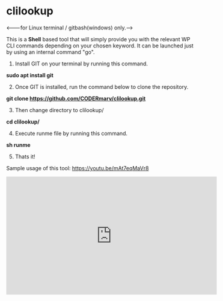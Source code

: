 # clilookup

<---for Linux terminal / gitbash(windows) only.-->

This is a <b>Shell</b> based tool that will simply provide you with the relevant WP CLI commands depending on your chosen keyword. It can be launched just by using an internal command "go".

1. Install GIT on your terminal by running this command.

<b>sudo apt install git</b>

2. Once GIT is installed, run the command below to clone the repository.

<b>git clone https://github.com/CODERmarv/clilookup.git</b>

3. Then change directory to clilookup/

<b>cd clilookup/</b>

4. Execute runme file by running this command.

<b>sh runme</b>

5. Thats it!


Sample usage of this tool: https://youtu.be/mAt7eqMaVr8

<iframe width="560" height="315" src="https://www.youtube.com/embed/mAt7eqMaVr8" title="YouTube video player" frameborder="0" allow="accelerometer; autoplay; clipboard-write; encrypted-media; gyroscope; picture-in-picture; web-share" allowfullscreen></iframe>
